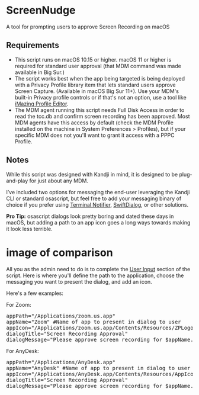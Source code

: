 # ScreenNudge
A tool for prompting users to approve Screen Recording on macOS

## Requirements
* This script runs on macOS 10.15 or higher. macOS 11 or higher is required for standard user approval (that MDM command was made available in Big Sur.)
* The script works best when the app being targeted is being deployed with a Privacy Profile library item that lets standard users approve Screen Capture. (Available in macOS Big Sur 11+). Use your MDM's built-in Privacy profile controls or if that's not an option, use a tool like [iMazing Profile Editor](https://imazing.com/profile-editor).
* The MDM agent running this script needs Full Disk Access in order to read the tcc.db and confirm screen recording has been approved. Most MDM agents have this access by default (check the MDM Profile installed on the machine in System Preferences > Profiles), but if your specific MDM does not you'll want to grant it access with a PPPC Profile.

## Notes
While this script was designed with Kandji in mind, it is designed to be plug-and-play for just about any MDM.

I’ve included two options for messaging the end-user leveraging the Kandji CLI or standard osascript, but feel free to add your messaging binary of choice if you prefer using <a href="https://github.com/julienXX/terminal-notifier" title="">Terminal Notifier</a>, <a href="https://github.com/bartreardon/swiftDialog" title="">SwiftDialog</a>, or other solutions.

**Pro Tip:** osascript dialogs look pretty boring and dated these days in macOS, but adding a path to an app icon goes a long ways towards making it look less terrible.
# image of comparison

<!-- wp:paragraph -->
<p>All you as the admin need to do is to complete the <span style="text-decoration: underline;">User Input</span> section of the script. Here is where you'll define the path to the application, choose the messaging you want to present the dialog, and add an icon.</p>
<!-- /wp:paragraph -->

<!-- wp:paragraph -->
<p>Here's a few examples:</p>
<!-- /wp:paragraph -->

<!-- wp:paragraph -->
<p>For Zoom:</p>
<!-- /wp:paragraph -->

<!-- wp:preformatted -->
<pre class="wp-block-preformatted">appPath="/Applications/zoom.us.app"
appName="Zoom" #Name of app to present in dialog to user
appIcon="/Applications/zoom.us.app/Contents/Resources/ZPLogo.icns" #Path to app icon for messaging
dialogTitle="Screen Recording Approval"
dialogMessage="Please approve screen recording for $appName."</pre>
<!-- /wp:preformatted -->

<!-- wp:paragraph -->
<p>For AnyDesk:</p>
<!-- /wp:paragraph -->

<!-- wp:preformatted -->
<pre class="wp-block-preformatted">appPath="/Applications/AnyDesk.app"
appName="AnyDesk" #Name of app to present in dialog to user
appIcon="/Applications/AnyDesk.app/Contents/Resources/AppIcon-1.icns" #Path to app icon for messaging
dialogTitle="Screen Recording Approval"
dialogMessage="Please approve screen recording for $appName."</pre>
<!-- /wp:preformatted -->
